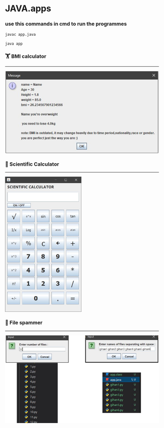 # JAVA.apps
### use this commands in cmd to run the programmes
```
javac app.java
```
```
java app
```
### 🏋️ BMI calculator
<hr>
<img src = "./BMI calculator/img.JPG">

<br>

### 📱 Scientific Calculator
<hr>
<img width="250" src = "./scientific calculator/img.JPG">


<br>

### 📁 File spammer
<hr>
<img src = "./File spammer/img.png">
